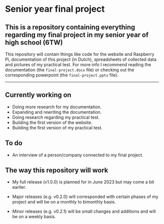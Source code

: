 # Senior year final project

## This is a repository containing everything regarding my final project in my senior year of high school (6TW)

This repository will contain things like code for the website and Raspberry Pi, documentation of this project (in Dutch), spreadsheets of collected data and pictures of my practical test. For more info I recommend reading the documentation (the `final-project.docx` file) or checking out the corresponding powerpoint (the `final-project.pptx` file).

---

## Currently working on

- Doing more research for my documentation.
- Expanding and rewriting the documentation.
- Doing research regarding my practical test.
- Building the first version of the website.
- Building the first version of my practical test.

## To do

- An interview of a person/company connected to my final project.

## The way this repository will work

- My full release (v1.0.0) is planned for in June 2023 but may come a bit earlier.

- Major releases (e.g. v0.2.0) will corresponded with certain phases of my project and will be on a monthly to bimonthly basis.

- Minor releases (e.g. v0.2.1) will be small changes and additions and will be on a weekly basis.
